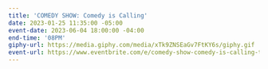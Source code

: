 ```yaml
---
title: 'COMEDY SHOW: Comedy is Calling'
date: 2023-01-25 11:35:00 -05:00
event-date: 2023-06-04 18:00:00 -04:00
end-time: '08PM'
giphy-url: https://media.giphy.com/media/xTk9ZNSEaGv7FtKY6s/giphy.gif
event-url: https://www.eventbrite.com/e/comedy-show-comedy-is-calling-tickets-642500284647
---
```



